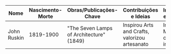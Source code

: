 
|Nome|Nascimento-Morte|Obras/Publicações-Chave|Contribuições e Ideias|Influências e Contexto|
|---|---|---|---|---|
|John Ruskin|1819-1900|"The Seven Lamps of Architecture" (1849)|Inspirou Arts and Crafts, valorizou artesanato|Influenciou Morris, contexto industrial|